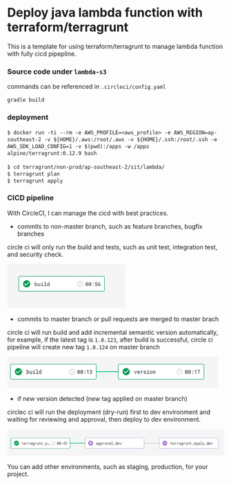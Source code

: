 # Deploy java lambda function with terraform/terragrunt

This is a template for using terraform/terragrunt to manage lambda function with fully cicd pipepline.

### Source code under `lambda-s3`

commands can be referenced in `.circleci/config.yaml`
```
gradle build
```

### deployment

```
$ docker run -ti --rm -e AWS_PROFILE=<aws_profile> -e AWS_REGION=ap-southeast-2 -v ${HOME}/.aws:/root/.aws -v ${HOME}/.ssh:/root/.ssh -e AWS_SDK_LOAD_CONFIG=1 -v $(pwd):/apps -w /apps alpine/terragrunt:0.12.9 bash

$ cd terragrunt/non-prod/ap-southeast-2/sit/lambda/
$ terragrunt plan
$ terragrunt apply
```

### CICD pipeline

With CircleCI, I can manage the cicd with best practices. 

* commits to non-master branch, such as feature branches, bugfix branches

circle ci will only run the build and tests, such as unit test, integration test, and security check.

![pipeline on non-master branches](images/non-master.png)

* commits to master branch or pull requests are merged to master brach

circle ci will run build and add incremental semantic version automatically, for example, if the latest tag is `1.0.123`, after build is successful, circle ci pipeline will create new tag `1.0.124` on master branch

![pipeline on master branches](images/master.png)

* if new version detected (new tag applied on master branch)

circlec ci will run the deployment (dry-run) first to dev environment and waiting for reviewing and approval, then deploy to dev environment. 

![pipeline on new tag created](images/tag.png)

You can add other environments, such as staging, production, for your project.
